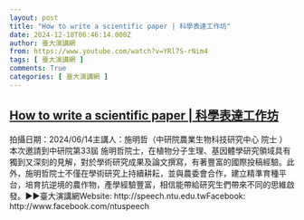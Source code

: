 ```yaml
---
layout: post
title: "How to write a scientific paper | 科學表達工作坊"
date: 2024-12-18T06:46:14.000Z
author: 臺大演講網
from: https://www.youtube.com/watch?v=YRl7S-rNim4
tags: [ 臺大演講網 ]
comments: True
categories: [ 臺大演講網 ]
---
```

<!--1734504374000-->
[How to write a scientific paper | 科學表達工作坊](https://www.youtube.com/watch?v=YRl7S-rNim4)
------

<div>
拍攝日期：2024/06/14主講人：施明哲（中研院農業生物科技研究中心 院士 ）本次邀請到中研院第33屆 施明哲院士，在植物分子生理、基因體學研究領域具有獨到又深刻的見解，對於學術研究成果及論文撰寫，有著豐富的國際投稿經驗。此外，施明哲院士不僅在學術研究上持續耕耘，並與農委會合作，建立精準育種平台，培育抗逆境的農作物，產學經驗豐富，相信能帶給研究生們帶來不同的思維啟發。►►臺大演講網Website: http://speech.ntu.edu.twFacebook: http://www.facebook.com/ntuspeech
</div>
